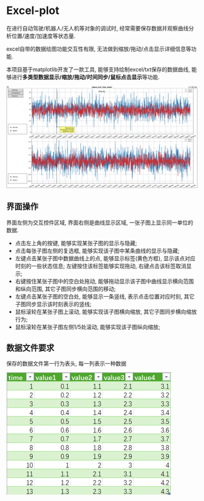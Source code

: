 # Excel-plot
在进行自动驾驶/机器人/无人机等对象的调试时, 经常需要保存数据并观察曲线分析位置/速度/加速度等状态量.

excel自带的数据绘图功能交互性有限, 无法做到缩放/拖动/点击显示详细信息等功能.

本项目基于matplotlib开发了一款工具, 能够支持绘制excel/txt保存的数据曲线, 能够进行**多类型数据显示/缩放/拖动/时间同步/鼠标点击显示**等功能.

![](docs/excel_plot.png)

## 界面操作
界面左侧为交互控件区域, 界面右侧是曲线显示区域, 一张子图上显示同一单位的数据.

* 点击左上角的按键, 能够实现某张子图的显示与隐藏;
* 点击每张子图左侧的复选框, 能够实现该子图中某条曲线的显示与隐藏;
* 左键点击某张子图中数据曲线上的点, 能够显示标签(黄色方框), 显示该点对应时刻的一些状态信息; 左键按住该标签能够实现拖动, 右键点击该标签取消显示;
* 右键按住某张子图中的空白处拖动, 能够拖动显示该子图中曲线显示横向范围和纵向范围, 其它子图同步横向范围的移动;
* 左键点击某张子图的空白处, 能够显示一条竖线, 表示点击位置对应时刻, 其它子图同步显示该时刻表示的竖线;
* 鼠标滚轮在某张子图上滚动, 能够实现该子图横向缩放, 其它子图同步横向缩放行为;
* 鼠标滚轮在某张子图左侧1/5处滚动, 能够实现该子图纵向缩放;

## 数据文件要求
保存的数据文件第一行为表头, 每一列表示一种数据

![](docs/excel_example.png)